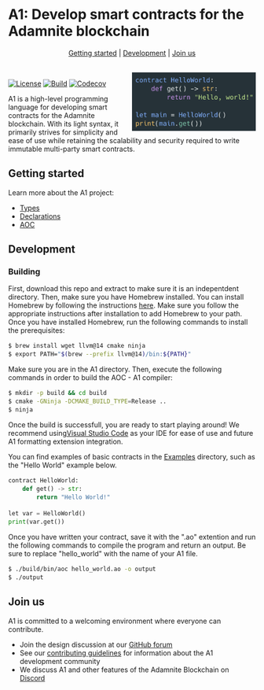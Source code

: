 # A1: Develop smart contracts for the Adamnite blockchain

<p align="center">
    <a href="#getting-started">Getting started</a> |
    <a href="#development">Development</a> |
    <a href="#join-us">Join us</a>
</p>

<br/>

<img align="right" width="50%" src="./Docs/Images/HelloWorld.png">

[![License](https://img.shields.io/badge/license-MIT-brightgreen.svg?style=flat)](https://github.com/m-peko/bitflags/blob/master/LICENSE)
[![Build](https://github.com/Adamnite/A1/actions/workflows/build.yml/badge.svg)](https://github.com/Adamnite/A1/actions/workflows/build.yml)
[![Codecov](https://codecov.io/gh/Adamnite/A1/branch/main/graph/badge.svg?token=YBUVS7JAEQ)](https://codecov.io/gh/Adamnite/A1)

A1 is a high-level programming language for developing smart contracts for the Adamnite blockchain. With its light syntax, it primarily strives for simplicity and ease of use while retaining the scalability and security required to write immutable multi-party smart contracts.

## Getting started

Learn more about the A1 project:

- [Types](Docs/Types.md)
- [Declarations](Docs/Declarations.md)
- [AOC](AOC/README.md)

## Development

### Building

First, download this repo and extract to make sure it is an indepentdent directory. Then, make sure you have Homebrew installed. You can install Homebrew by following the instructions [here](https://brew.sh/). Make sure you follow the appropriate instructions after installation to add Homebrew to your path. Once you have installed Homebrew, run the following commands to install the prerequisites:

```sh
$ brew install wget llvm@14 cmake ninja
$ export PATH="$(brew --prefix llvm@14)/bin:${PATH}"
```

Make sure you are in the A1 directory. Then, execute the following commands in order to build the AOC - A1 compiler:

```sh
$ mkdir -p build && cd build
$ cmake -GNinja -DCMAKE_BUILD_TYPE=Release ..
$ ninja
```

Once the build is successfull, you are ready to start playing around! We recommend using[Visual Studio Code](https://code.visualstudio.com/) as your IDE for ease of use and future A1 formatting extension integration.

You can find examples of basic contracts in the [Examples](https://github.com/Adamnite/A1/tree/main/Examples) directory, such as the "Hello World" example below.

```python
contract HelloWorld:
    def get() -> str:
        return "Hello World!"

let var = HelloWorld()
print(var.get())
```

Once you have written your contract, save it with the ".ao" extention and run the following commands to compile the program and return an output. Be sure to replace "hello_world" with the name of your A1 file.

```sh
$ ./build/bin/aoc hello_world.ao -o output
$ ./output
```

## Join us

A1 is committed to a welcoming environment where everyone can contribute.

- Join the design discussion at our [GitHub forum](https://github.com/Adamnite/A1/discussions)
- See our [contributing guidelines](CONTRIBUTING.md) for information about the A1 development community
- We discuss A1 and other features of the Adamnite Blockchain on [Discord](https://discord.gg/AxbRrXvS)
